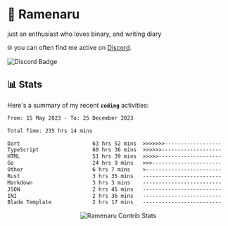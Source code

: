 # 🍜 Ramenaru
just an enthusiast who loves binary, and writing diary

🌐 you can often find me active on [Discord](https://discordapp.com/users/503291004200157185).

![Discord Badge](https://dcbadge.vercel.app/api/shield/503291004200157185)

## 📊 Stats

Here's a summary of my recent **`coding`** activities:

<!--START_SECTION:waka-->

```txt
From: 15 May 2023 - To: 25 December 2023

Total Time: 235 hrs 14 mins

Dart                       63 hrs 52 mins  >>>>>>>------------------   27.15 %
TypeScript                 60 hrs 36 mins  >>>>>>-------------------   25.76 %
HTML                       51 hrs 39 mins  >>>>>--------------------   21.96 %
Go                         24 hrs 9 mins   >>>----------------------   10.27 %
Other                      6 hrs 7 mins    >------------------------   02.60 %
Rust                       3 hrs 35 mins   -------------------------   01.53 %
Markdown                   3 hrs 3 mins    -------------------------   01.30 %
JSON                       2 hrs 45 mins   -------------------------   01.18 %
INI                        2 hrs 36 mins   -------------------------   01.11 %
Blade Template             2 hrs 17 mins   -------------------------   00.98 %
```

<!--END_SECTION:waka-->

<div style="text-align: center;">
   <img align="center" src="https://github-readme-streak-stats.herokuapp.com/?user=Ramenaru&theme=dark&card_width=520" alt="Ramenaru Contrib Stats" />
</div>



